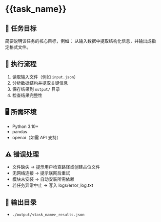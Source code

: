 # {{task_name}}

## 📌 任务目标
简要说明该任务的核心目标，例如：
从输入数据中提取结构化信息，并输出成指定格式文件。

## 🧭 执行流程
1. 读取输入文件（例如 `input.json`）
2. 分析数据结构并提取关键信息
3. 保存结果到 `output/` 目录
4. 检查结果完整性

## 🖥️ 所需环境
- Python 3.10+
- pandas
- openai（如需 API 支持）

## ⚠️ 错误处理
- 文件缺失 → 提示用户检查路径或创建占位文件
- 无网络连接 → 提示联网后重试
- 模块未安装 → 自动安装所需依赖
- 若任务异常中止 → 写入 logs/error_log.txt

## 📂 输出目录
- `./output/<task_name>_results.json`
